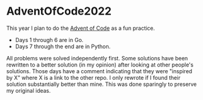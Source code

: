 # AdventOfCode2022
This year I plan to do the [Advent of Code](https://adventofcode.com/2022/) as a fun practice. 

- Days 1 through 6 are in Go. 
- Days 7 through the end are in Python. 

All problems were solved independently first. 
Some solutions have been rewritten to a better solution (in my opinion) after looking at other people's solutions. 
Those days have a comment indicating that they were "inspired by X" where X is a link to the other repo.
I only rewrote if I found their solution substantially better than mine.
This was done sparingly to preserve my original ideas. 
